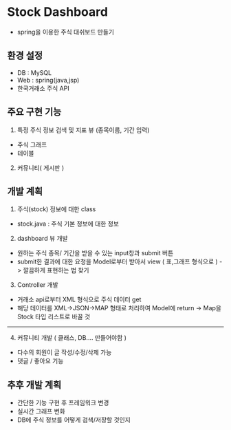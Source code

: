 # Stock Dashboard
- spring을 이용한 주식 대쉬보드 만들기

## 환경 설정
- DB : MySQL
- Web : spring(java,jsp)
- 한국거래소 주식 API

## 주요 구현 기능
1. 특정 주식 정보 검색 및 지표 뷰 (종목이름, 기간 입력)
  - 주식 그래프
  - 테이블
2. 커뮤니티( 게시판 )

## 개발 계획
1. 주식(stock) 정보에 대한 class 
  - stock.java : 주식 기본 정보에 대한 정보

2. dashboard 뷰 개발
  - 원하는 주식 종목/ 기간을 받을 수 있는 input창과 submit 버튼
  - submit한 결과에 대한 요청을 Model로부터 받아서 view ( 표,그래프 형식으로 ) -> 깔끔하게 표현하는 법 찾기
  
3. Controller 개발
  - 거래소 api로부터 XML 형식으로 주식 데이터 get
  - 해당 데이터를 XML->JSON->MAP 형태로 처리하여 Model에 return -> Map을 Stock 타입 리스트로 바꿀 것
 
----------------------------------------------------------------
4. 커뮤니티 개발 ( 클래스, DB.... 만들어야함 ) 
- 다수의 회원이 글 작성/수정/삭제 가능
- 댓글 / 좋아요 기능

## 추후 개발 계획
- 간단한 기능 구현 후 프레임워크 변경
- 실시간 그래프 변화
- DB에 주식 정보를 어떻게 검색/저장할 것인지
